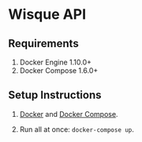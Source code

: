 # Wisque API

## Requirements
1. Docker Engine  1.10.0+
2. Docker Compose  1.6.0+

## Setup Instructions
1. [Docker](https://docs.docker.com/engine/installation) and [Docker Compose](https://docs.docker.com/compose/install).

2. Run all at once: `docker-compose up`.
